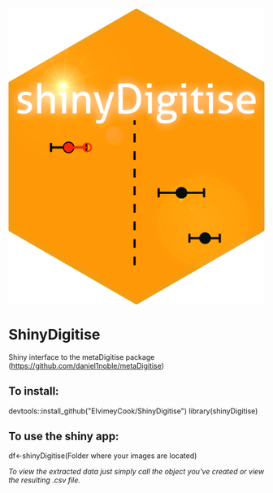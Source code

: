 ![alt text](https://github.com/EIvimeyCook/ShinyDigitise/blob/master/inst/logos/shiny.png)

# ShinyDigitise

Shiny interface to the metaDigitise package (https://github.com/daniel1noble/metaDigitise)

## To install:

devtools::install_github("EIvimeyCook/ShinyDigitise")
library(shinyDigitise)

## To use the shiny app:

df<-shinyDigitise(Folder where your images are located)

*To view the extracted data just simply call the object you've created or view the resulting .csv file.*
